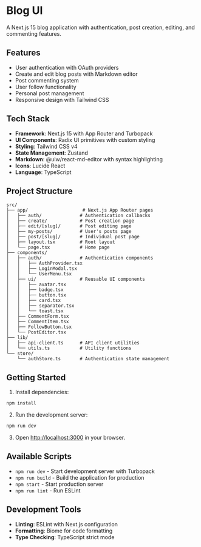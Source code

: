 # Blog UI

A Next.js 15 blog application with authentication, post creation, editing, and commenting features.

## Features

- User authentication with OAuth providers
- Create and edit blog posts with Markdown editor
- Post commenting system
- User follow functionality
- Personal post management
- Responsive design with Tailwind CSS

## Tech Stack

- **Framework**: Next.js 15 with App Router and Turbopack
- **UI Components**: Radix UI primitives with custom styling
- **Styling**: Tailwind CSS v4
- **State Management**: Zustand
- **Markdown**: @uiw/react-md-editor with syntax highlighting
- **Icons**: Lucide React
- **Language**: TypeScript

## Project Structure

```
src/
├── app/                    # Next.js App Router pages
│   ├── auth/              # Authentication callbacks
│   ├── create/            # Post creation page
│   ├── edit/[slug]/       # Post editing page
│   ├── my-posts/          # User's posts page
│   ├── post/[slug]/       # Individual post page
│   ├── layout.tsx         # Root layout
│   └── page.tsx           # Home page
├── components/
│   ├── auth/              # Authentication components
│   │   ├── AuthProvider.tsx
│   │   ├── LoginModal.tsx
│   │   └── UserMenu.tsx
│   ├── ui/                # Reusable UI components
│   │   ├── avatar.tsx
│   │   ├── badge.tsx
│   │   ├── button.tsx
│   │   ├── card.tsx
│   │   ├── separator.tsx
│   │   └── toast.tsx
│   ├── CommentForm.tsx
│   ├── CommentItem.tsx
│   ├── FollowButton.tsx
│   └── PostEditor.tsx
├── lib/
│   ├── api-client.ts      # API client utilities
│   └── utils.ts           # Utility functions
└── store/
    └── authStore.ts       # Authentication state management
```

## Getting Started

1. Install dependencies:
```bash
npm install
```

2. Run the development server:
```bash
npm run dev
```

3. Open [http://localhost:3000](http://localhost:3000) in your browser.

## Available Scripts

- `npm run dev` - Start development server with Turbopack
- `npm run build` - Build the application for production
- `npm start` - Start production server
- `npm run lint` - Run ESLint

## Development Tools

- **Linting**: ESLint with Next.js configuration
- **Formatting**: Biome for code formatting
- **Type Checking**: TypeScript strict mode
